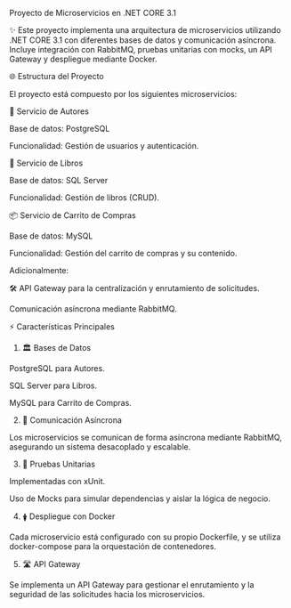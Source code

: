 Proyecto de Microservicios en .NET CORE 3.1

✨ Este proyecto implementa una arquitectura de microservicios utilizando .NET CORE 3.1 con diferentes bases de datos y comunicación asíncrona. Incluye integración con RabbitMQ, pruebas unitarias con mocks, un API Gateway y despliegue mediante Docker.

🌐 Estructura del Proyecto

El proyecto está compuesto por los siguientes microservicios:

🔐 Servicio de Autores

Base de datos: PostgreSQL

Funcionalidad: Gestión de usuarios y autenticación.

📖 Servicio de Libros

Base de datos: SQL Server

Funcionalidad: Gestión de libros (CRUD).

📦 Servicio de Carrito de Compras

Base de datos: MySQL

Funcionalidad: Gestión del carrito de compras y su contenido.

Adicionalmente:

🛠️ API Gateway para la centralización y enrutamiento de solicitudes.

Comunicación asíncrona mediante RabbitMQ.

⚡ Características Principales

1. 🏛️ Bases de Datos

PostgreSQL para Autores.

SQL Server para Libros.

MySQL para Carrito de Compras.

2. 📢 Comunicación Asíncrona

Los microservicios se comunican de forma asíncrona mediante RabbitMQ, asegurando un sistema desacoplado y escalable.

3. 🔧 Pruebas Unitarias

Implementadas con xUnit.

Uso de Mocks para simular dependencias y aislar la lógica de negocio.

4. 🛊️ Despliegue con Docker

Cada microservicio está configurado con su propio Dockerfile, y se utiliza docker-compose para la orquestación de contenedores.

5. 🛣️ API Gateway

Se implementa un API Gateway para gestionar el enrutamiento y la seguridad de las solicitudes hacia los microservicios.
